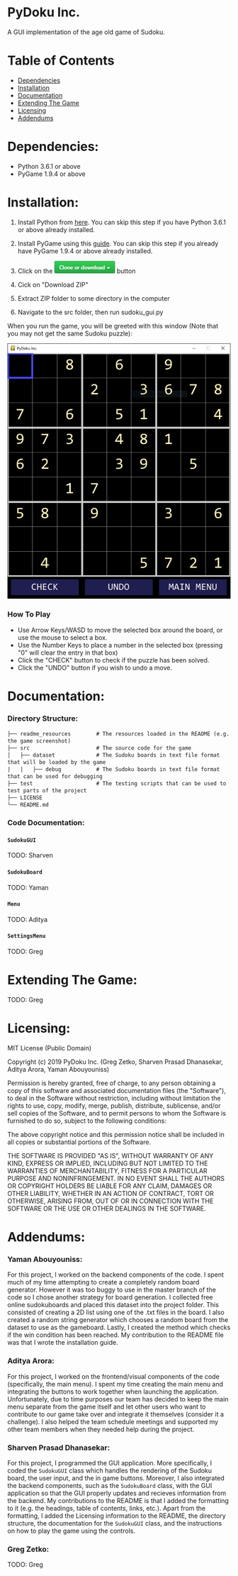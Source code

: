 # PyDoku Inc. #

A GUI implementation of the age old game of Sudoku.

# Table of Contents #

* [Dependencies](#dependencies)
* [Installation](#installation)
* [Documentation](#documentation)
* [Extending The Game](#extending-the-game)
* [Licensing](#licensing)
* [Addendums](#addendums)

# Dependencies: #

- Python 3.6.1 or above
- PyGame 1.9.4 or above

# Installation: #

1. Install Python from [here](https://www.python.org/). You can skip this step if you have Python 3.6.1 or above already installed.

2. Install PyGame using this [guide](https://www.pygame.org/wiki/GettingStarted). You can skip this step if you already have PyGame 1.9.4 or above already installed.

3. Click on the ![picture alt](readme_resources/clone_button.png) button

4. Cick on "Download ZIP"

5. Extract ZIP folder to some directory in the computer

6. Navigate to the src folder, then run sudoku_gui.py

When you run the game, you will be greeted with this window (Note that you may not get the same Sudoku puzzle):

<p align="center">
  <img src="readme_resources/screenshot.png">
</p>

### How To Play ###

* Use Arrow Keys/WASD to move the selected box around the board, or use the mouse to select a box.
* Use the Number Keys to place a number in the selected box (pressing "0" will clear the entry in that box)
* Click the "CHECK" button to check if the puzzle has been solved.
* Click the "UNDO" button if you wish to undo a move.

# Documentation: #

### Directory Structure: ###

    ├── readme_resources        # The resources loaded in the README (e.g. the game screenshot)
    ├── src                     # The source code for the game
    │   ├── dataset             # The Sudoku boards in text file format that will be loaded by the game
    |   |   ├── debug           # The Sudoku boards in text file format that can be used for debugging
    ├── test                    # The testing scripts that can be used to test parts of the project
    ├── LICENSE
    └── README.md          
    
### Code Documentation: ### 

#### `SudokuGUI` ####
TODO: Sharven

#### `SudokuBoard` ####
TODO: Yaman

#### `Menu` ####
TODO: Aditya

#### `SettingsMenu` ####
TODO: Greg

# Extending The Game: #

TODO: Greg

# Licensing: #

MIT License (Public Domain)

Copyright (c) 2019 PyDoku Inc. (Greg Zetko, Sharven Prasad Dhanasekar, Aditya Arora, Yaman Abouyouniss)

Permission is hereby granted, free of charge, to any person obtaining a copy
of this software and associated documentation files (the "Software"), to deal
in the Software without restriction, including without limitation the rights
to use, copy, modify, merge, publish, distribute, sublicense, and/or sell
copies of the Software, and to permit persons to whom the Software is
furnished to do so, subject to the following conditions:

The above copyright notice and this permission notice shall be included in all
copies or substantial portions of the Software.

THE SOFTWARE IS PROVIDED "AS IS", WITHOUT WARRANTY OF ANY KIND, EXPRESS OR
IMPLIED, INCLUDING BUT NOT LIMITED TO THE WARRANTIES OF MERCHANTABILITY,
FITNESS FOR A PARTICULAR PURPOSE AND NONINFRINGEMENT. IN NO EVENT SHALL THE
AUTHORS OR COPYRIGHT HOLDERS BE LIABLE FOR ANY CLAIM, DAMAGES OR OTHER
LIABILITY, WHETHER IN AN ACTION OF CONTRACT, TORT OR OTHERWISE, ARISING FROM,
OUT OF OR IN CONNECTION WITH THE SOFTWARE OR THE USE OR OTHER DEALINGS IN THE
SOFTWARE.

# Addendums: #

### Yaman Abouyouniss: ###

For this project, I worked on the backend components of the code. I spent much of my time attempting to create a completely random board generator. However it was too buggy to use in the master branch of the code so I chose another strategy for board generation. I collected free online sudokuboards and placed this dataset into the project folder. This consisted of creating a 2D list using one of the .txt files in the board. I also created a random string generator which chooses a random board from the dataset to use as the gameboard. Lastly, I created the method which checks if the win condition has been reached. My contribution to the README file was that I wrote the installation guide.

### Aditya Arora: ###

For this project, I worked on the frontend/visual components of the code (specifically, the main menu). I spent my time creating the main menu and integrating the buttons to work together when launching the application. Unfortunately, due to time purposes our team has decided to keep the main menu separate from the game itself and let other users who want to contribute to our game take over and integrate it themselves (consider it a challenge). I also helped the team schedule meetings and supported my other team members when they needed help during the project. 

### Sharven Prasad Dhanasekar: ###

For this project, I programmed the GUI application. More specifically, I coded the `SudokuGUI` class which handles the rendering of the Sudoku board, the user input, and the in game buttons. Moreover, I also integrated the backend components, such as the `SudokuBoard` class, with the GUI application so that the GUI properly updates and recieves information from the backend. My contributions to the README is that I added the formatting to it (e.g. the headings, table of contents, links, etc.). Apart from the formatting, I added the Licensing information to the README, the directory structure, the documentation for the `SudokuGUI` class, and the instructions on how to play the game using the controls.

### Greg Zetko: ###

TODO: Greg